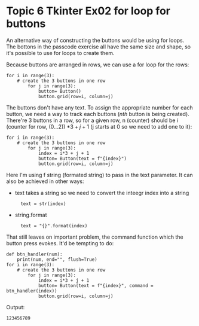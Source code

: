 # Topic 6 Tkinter Ex02 for loop for buttons

An alternative way of constructing the buttons would be using for loops. The bottons in the passcode exercise all have the same size and shape, so it's possible to use for loops to create them.

Because buttons are arranged in rows, we can use a for loop for the rows:

	for i in range(3):
		# create the 3 buttons in one row
			for j in range(3):
				button= Button()
				button.grid(row=i, column=j)

The buttons don't have any text. To assign the appropriate number for each button, we need a way to track each buttons (*nth* button is being created). There're 3 buttons in a row, so for a given row, n (counter) should be $i$ (counter for row, (0...2)) $* 3 + j + 1$ (j starts at 0 so we need to add one to it):

	for i in range(3):
		# create the 3 buttons in one row
			for j in range(3):
				index = i*3 + j + 1 
				button= Button(text = f"{index}")
				button.grid(row=i, column=j)

Here I'm using f string (formated string) to pass in the text parameter. It can also be achieved in other ways:
* text takes a string so we need to convert the inteegr index into a string

		text = str(index) 

* string.format

		text = "{}".format(index)

That still leaves on important problem, the command function which the button press evokes. It'd be tempting to do:

	def btn_handler(num):
		print(num, end="", flush=True)
	for i in range(3):
		# create the 3 buttons in one row
			for j in range(3):
				index = i*3 + j + 1 
				button= Button(text = f"{index}", command = btn_handler(index))
				button.grid(row=i, column=j)

Output:

	123456789